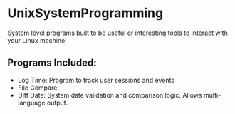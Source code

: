 # UnixSystemProgramming
System level programs built to be useful or interesting tools to interact with your Linux machine!

## Programs Included:
- Log Time: Program to track user sessions and events
- File Compare: 
- Diff Date: System date validation and comparison logic. Allows multi-language output. 

